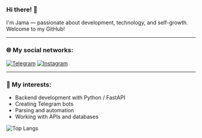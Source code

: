 ### Hi there! 👋

I'm Jama — passionate about development, technology, and self-growth. Welcome to my GitHub!

---

### 🌐 My social networks:

[![Telegram](https://img.shields.io/badge/Telegram-2CA5E0?style=for-the-badge&logo=telegram&logoColor=white)](https://t.me/jama_omonov)
[![Instagram](https://img.shields.io/badge/Instagram-E4405F?style=for-the-badge&logo=instagram&logoColor=white)](https://www.instagram.com/jama.omonov?igsh=MWJ1Y290azd3aGh5bg%3D%3D&utm_source=qr)

---

### 🚀 My interests:
- Backend development with Python / FastAPI
- Creating Telegram bots
- Parsing and automation
- Working with APIs and databases

![Top Langs](https://github-readme-stats.vercel.app/api/top-langs/?username=jamaomonov&layout=compact&theme=dark) 




